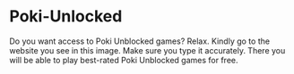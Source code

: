 # Poki-Unlocked
Do you want access to Poki Unblocked games? Relax. Kindly go to the website you see in this image. Make sure you type it accurately. There you will be able to play best-rated Poki Unblocked games for free.
